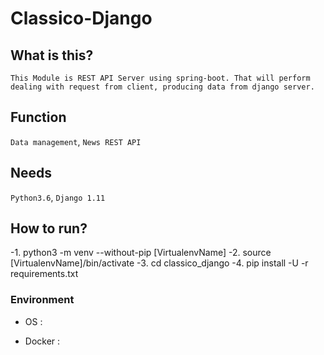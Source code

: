 # Classico-Django


## What is this?    
    This Module is REST API Server using spring-boot. That will perform dealing with request from client, producing data from django server.


## Function
`Data management`, `News REST API`


## Needs
`Python3.6`, `Django 1.11` 


## How to run?
-1. python3 -m venv --without-pip [VirtualenvName]
-2. source [VirtualenvName]/bin/activate
-3. cd classico_django
-4. pip install -U -r requirements.txt 


### Environment
- OS : 
    
- Docker :
